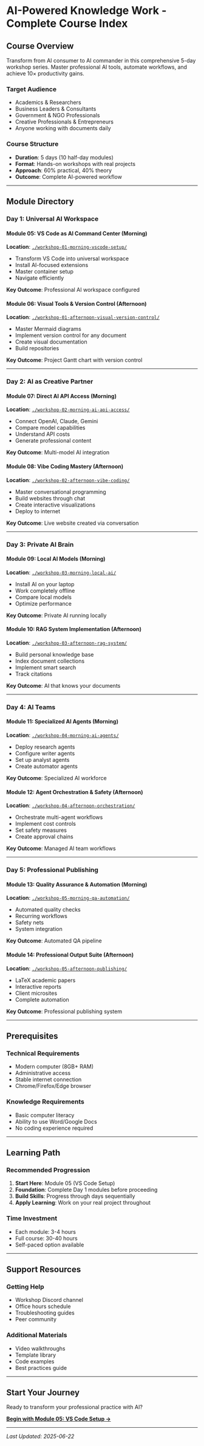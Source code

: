 # AI-Powered Knowledge Work - Complete Course Index

## Course Overview
Transform from AI consumer to AI commander in this comprehensive 5-day workshop series. Master professional AI tools, automate workflows, and achieve 10× productivity gains.

### Target Audience
- Academics & Researchers
- Business Leaders & Consultants
- Government & NGO Professionals
- Creative Professionals & Entrepreneurs
- Anyone working with documents daily

### Course Structure
- **Duration**: 5 days (10 half-day modules)
- **Format**: Hands-on workshops with real projects
- **Approach**: 60% practical, 40% theory
- **Outcome**: Complete AI-powered workflow

---

## Module Directory

### Day 1: Universal AI Workspace

#### Module 05: VS Code as AI Command Center (Morning)
**Location**: [`./workshop-01-morning-vscode-setup/`](./workshop-01-morning-vscode-setup/)
- Transform VS Code into universal workspace
- Install AI-focused extensions
- Master container setup
- Navigate efficiently

**Key Outcome**: Professional AI workspace configured

#### Module 06: Visual Tools & Version Control (Afternoon)
**Location**: [`./workshop-01-afternoon-visual-version-control/`](./workshop-01-afternoon-visual-version-control/)
- Master Mermaid diagrams
- Implement version control for any document
- Create visual documentation
- Build repositories

**Key Outcome**: Project Gantt chart with version control

---

### Day 2: AI as Creative Partner

#### Module 07: Direct AI API Access (Morning)
**Location**: [`./workshop-02-morning-ai-api-access/`](./workshop-02-morning-ai-api-access/)
- Connect OpenAI, Claude, Gemini
- Compare model capabilities
- Understand API costs
- Generate professional content

**Key Outcome**: Multi-model AI integration

#### Module 08: Vibe Coding Mastery (Afternoon)
**Location**: [`./workshop-02-afternoon-vibe-coding/`](./workshop-02-afternoon-vibe-coding/)
- Master conversational programming
- Build websites through chat
- Create interactive visualizations
- Deploy to internet

**Key Outcome**: Live website created via conversation

---

### Day 3: Private AI Brain

#### Module 09: Local AI Models (Morning)
**Location**: [`./workshop-03-morning-local-ai/`](./workshop-03-morning-local-ai/)
- Install AI on your laptop
- Work completely offline
- Compare local models
- Optimize performance

**Key Outcome**: Private AI running locally

#### Module 10: RAG System Implementation (Afternoon)
**Location**: [`./workshop-03-afternoon-rag-system/`](./workshop-03-afternoon-rag-system/)
- Build personal knowledge base
- Index document collections
- Implement smart search
- Track citations

**Key Outcome**: AI that knows your documents

---

### Day 4: AI Teams

#### Module 11: Specialized AI Agents (Morning)
**Location**: [`./workshop-04-morning-ai-agents/`](./workshop-04-morning-ai-agents/)
- Deploy research agents
- Configure writer agents
- Set up analyst agents
- Create automator agents

**Key Outcome**: Specialized AI workforce

#### Module 12: Agent Orchestration & Safety (Afternoon)
**Location**: [`./workshop-04-afternoon-orchestration/`](./workshop-04-afternoon-orchestration/)
- Orchestrate multi-agent workflows
- Implement cost controls
- Set safety measures
- Create approval chains

**Key Outcome**: Managed AI team workflows

---

### Day 5: Professional Publishing

#### Module 13: Quality Assurance & Automation (Morning)
**Location**: [`./workshop-05-morning-qa-automation/`](./workshop-05-morning-qa-automation/)
- Automated quality checks
- Recurring workflows
- Safety nets
- System integration

**Key Outcome**: Automated QA pipeline

#### Module 14: Professional Output Suite (Afternoon)
**Location**: [`./workshop-05-afternoon-publishing/`](./workshop-05-afternoon-publishing/)
- LaTeX academic papers
- Interactive reports
- Client microsites
- Complete automation

**Key Outcome**: Professional publishing system

---

## Prerequisites

### Technical Requirements
- Modern computer (8GB+ RAM)
- Administrative access
- Stable internet connection
- Chrome/Firefox/Edge browser

### Knowledge Requirements
- Basic computer literacy
- Ability to use Word/Google Docs
- No coding experience required

---

## Learning Path

### Recommended Progression
1. **Start Here**: Module 05 (VS Code Setup)
2. **Foundation**: Complete Day 1 modules before proceeding
3. **Build Skills**: Progress through days sequentially
4. **Apply Learning**: Work on your real project throughout

### Time Investment
- Each module: 3-4 hours
- Full course: 30-40 hours
- Self-paced option available

---

## Support Resources

### Getting Help
- Workshop Discord channel
- Office hours schedule
- Troubleshooting guides
- Peer community

### Additional Materials
- Video walkthroughs
- Template library
- Code examples
- Best practices guide

---

## Start Your Journey

Ready to transform your professional practice with AI?

**[Begin with Module 05: VS Code Setup →](./workshop-01-morning-vscode-setup/)**

---

*Last Updated: 2025-06-22*
